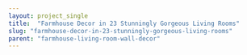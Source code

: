 ```yaml
---
layout: project_single
title:  "Farmhouse Decor in 23 Stunningly Gorgeous Living Rooms"
slug: "farmhouse-decor-in-23-stunningly-gorgeous-living-rooms"
parent: "farmhouse-living-room-wall-decor"
---
```

 